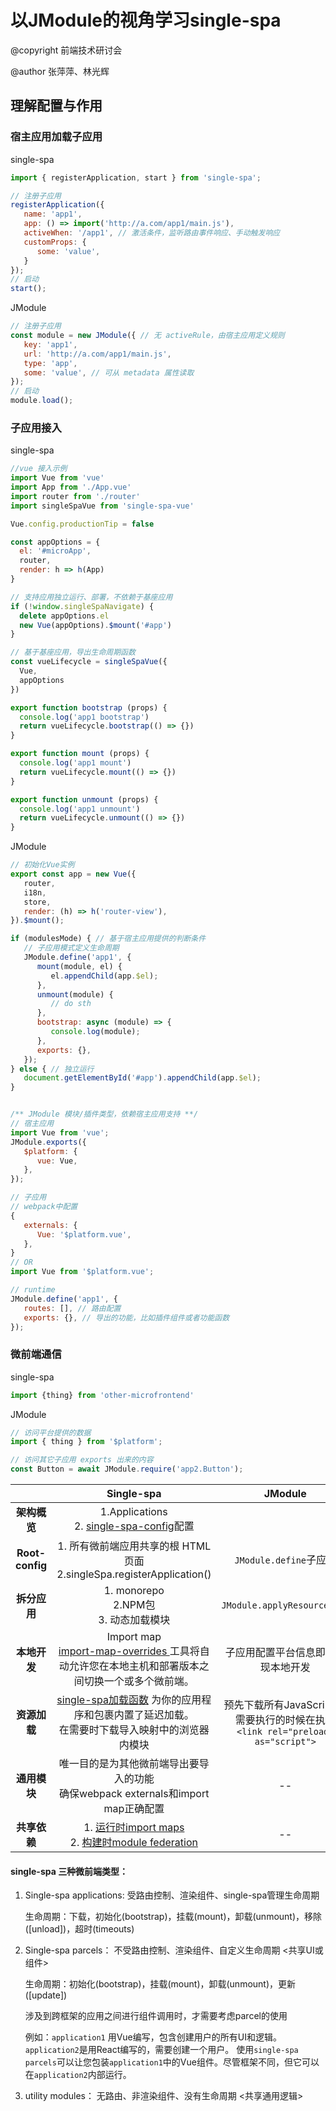 # 以JModule的视角学习single-spa
@copyright 前端技术研讨会

@author 张萍萍、林光辉


## 理解配置与作用

### 宿主应用加载子应用
single-spa
```javascript
import { registerApplication, start } from 'single-spa';

// 注册子应用
registerApplication({
   name: 'app1',
   app: () => import('http://a.com/app1/main.js'),
   activeWhen: '/app1', // 激活条件，监听路由事件响应、手动触发响应
   customProps: {
      some: 'value',
   }
});
// 启动
start();
```

JModule
```javascript
// 注册子应用
const module = new JModule({ // 无 activeRule，由宿主应用定义规则
   key: 'app1',
   url: 'http://a.com/app1/main.js',
   type: 'app',
   some: 'value', // 可从 metadata 属性读取
});
// 启动
module.load();
```

### 子应用接入
single-spa

```javascript
//vue 接入示例
import Vue from 'vue'
import App from './App.vue'
import router from './router'
import singleSpaVue from 'single-spa-vue'

Vue.config.productionTip = false

const appOptions = {
  el: '#microApp',
  router,
  render: h => h(App)
}

// 支持应用独立运行、部署，不依赖于基座应用
if (!window.singleSpaNavigate) {
  delete appOptions.el
  new Vue(appOptions).$mount('#app')
}

// 基于基座应用，导出生命周期函数
const vueLifecycle = singleSpaVue({
  Vue,
  appOptions
})

export function bootstrap (props) {
  console.log('app1 bootstrap')
  return vueLifecycle.bootstrap(() => {})
}

export function mount (props) {
  console.log('app1 mount')
  return vueLifecycle.mount(() => {})
}

export function unmount (props) {
  console.log('app1 unmount')
  return vueLifecycle.unmount(() => {})
}
```

JModule
```javascript
// 初始化Vue实例
export const app = new Vue({
   router,
   i18n,
   store,
   render: (h) => h('router-view'),
}).$mount();

if (modulesMode) { // 基于宿主应用提供的判断条件
   // 子应用模式定义生命周期
   JModule.define('app1', {
      mount(module, el) {
         el.appendChild(app.$el);
      },
      unmount(module) {
         // do sth
      },
      bootstrap: async (module) => {
         console.log(module);
      },
      exports: {},
   });
} else { // 独立运行
   document.getElementById('#app').appendChild(app.$el);
}


/** JModule 模块/插件类型，依赖宿主应用支持 **/
// 宿主应用
import Vue from 'vue';
JModule.exports({
   $platform: {
      vue: Vue,
   },
});

// 子应用
// webpack中配置
{
   externals: {
      Vue: '$platform.vue',
   },
}
// OR
import Vue from '$platform.vue';

// runtime
JModule.define('app1', {
   routes: [], // 路由配置
   exports: {}, // 导出的功能，比如插件组件或者功能函数
});
```



### 微前端通信

single-spa

```javascript 
import {thing} from 'other-microfrontend'
```
JModule
```javascript 
// 访问平台提供的数据
import { thing } from '$platform';

// 访问其它子应用 exports 出来的内容
const Button = await JModule.require('app2.Button');
```


|                 |                          Single-spa                          |                           JModule                            |
| :-------------: | :----------------------------------------------------------: | :----------------------------------------------------------: |
|  **架构概览**   | 1.Applications <br/>2. [single-spa-config](https://zh-hans.single-spa.js.org/docs/configuration)配置 |                                                              |
| **Root-config** | 1. 所有微前端应用共享的根 HTML 页面<br>2.singleSpa.registerApplication() |                    `JModule.define`子应用                    |
|  **拆分应用**   |          1. monorepo<br>2.NPM包 <br>3. 动态加载模块          |                 `JModule.applyResource({})`                  |
|  **本地开发**   | Import map<br>[import-map-overrides ](https://github.com/joeldenning/import-map-overrides)  工具将自动允许您在本地主机和部署版本之间切换一个或多个微前端。 |              子应用配置平台信息即可实现本地开发              |
|  **资源加载**   | [single-spa加载函数](https://zh-hans.single-spa.js.org/docs/configuration#loading-function-or-application) 为你的应用程序和包裹内置了延迟加载。<br>在需要时下载导入映射中的浏览器内模块 | 预先下载所有JavaScript,在需要执行的时候在执行<br>`<link rel="preload" as="script">` |
|  **通用模块**   | 唯一目的是为其他微前端导出要导入的功能<br>确保webpack externals和import map正确配置 |                              --                              |
|  **共享依赖**   | 1.  [运行时import maps](https://zh-hans.single-spa.js.org/docs/recommended-setup#import-maps) <br>2. [构建时module federation](https://zh-hans.single-spa.js.org/docs/recommended-setup#module-federation) |                              --                              |

#### single-spa 三种微前端类型：

1. Single-spa applications: 受路由控制、渲染组件、single-spa管理生命周期

   生命周期：下载，初始化(bootstrap)，挂载(mount)，卸载(unmount)，移除([unload])，超时(timeouts)

2. Single-spa parcels： 不受路由控制、渲染组件、自定义生命周期   <共享UI或组件>

   生命周期：初始化(bootstrap)，挂载(mount)，卸载(unmount)，更新([update])

   涉及到跨框架的应用之间进行组件调用时，才需要考虑parcel的使用

   例如：`application1` 用Vue编写，包含创建用户的所有UI和逻辑。 `application2`是用React编写的，需要创建一个用户。 使用`single-spa parcels`可以让您包装`application1`中的Vue组件。尽管框架不同，但它可以在`application2`内部运行。

3. utility modules： 无路由、非渲染组件、没有生命周期  <共享通用逻辑>
